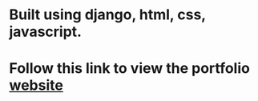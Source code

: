 # Built using django, html, css, javascript.
# Follow this link to view the portfolio [ website ](https://cherts-portfolio-4a2b2ab391da.herokuapp.com/)
